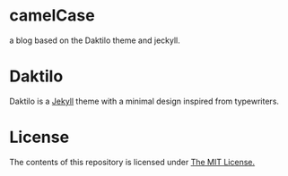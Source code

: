 # camelCase

a blog based on the Daktilo theme and jeckyll.

# Daktilo
Daktilo is a [Jekyll](jekyllrb.com) theme with a minimal design inspired from typewriters.

# License

The contents of this repository is licensed under [The MIT License.](https://opensource.org/licenses/MIT)
